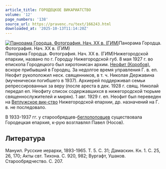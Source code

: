 ```yaml
---
article_title: ГОРОДЕЦКОЕ ВИКАРИАТСТВО
volume: '12'
page_numbers: '138'
source_url: https://pravenc.ru/text/166243.html
downloaded_at: '2025-10-13T11:14:20Z'
---
```


[![Панорама Городца. Фотография. Нач. XX в. (ГИМ)](https://pravenc.ru/data/750/472/1234/i200.jpg "Кликните для увеличения картинки")](https://pravenc.ru/data/750/472/1234/i400.jpg)Панорама Городца. Фотография. Нач. XX в. (ГИМ)  
Панорама Городца. Фотография. Нач. XX в. (ГИМ)Нижегородской епархии, названо по г. Городцу Нижегородской губ. 8 мая 1927 г. во епископа Городецкого был хиротонисан архим. [Неофит (Коробов)](<https://pravenc.ru/text/Неофит (Коробов).html>), вскоре прибывший в Городец. За недолгое время управления Г. в. еп. Неофит рукоположил неск. священников, в т. ч. Николая Державина (мученически погибшего в 1937). Архиерей поддерживал семьи репрессированных за веру (после ареста в дек. 1928 г. свящ. Николай передал еп. Неофиту список содержавшихся в нижегородской тюрьме священнослужителей и мирян). 1 авг. 1929 г. еп. Неофит был переведен на [Ветлужское вик-ство](<https://pravenc.ru/text/Ветлужское вик-ство.html>) Нижегородской епархии, др. назначений на Г. в. не последовало.

В 1933-1937 гг. у старообрядцев-[беглопоповцев](https://pravenc.ru/text/беглопоповцы.html) существовала Городецкая епархия, к-рую возглавлял Павел (Носов).

## Литература

Мануил. Русские иерархи, 1893-1965. Т. 5. С. 31; Дамаскин. Кн. 1. С. 25, 26, 170; Акты свт. Тихона. С. 920, 982; Вургафт, Ушаков. Старообрядчество. С. 207.
